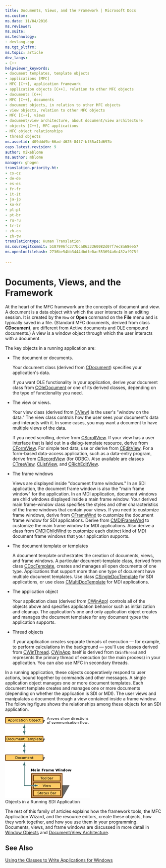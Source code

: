```yaml
---
title: Documents, Views, and the Framework | Microsoft Docs
ms.custom: 
ms.date: 11/04/2016
ms.reviewer: 
ms.suite: 
ms.technology:
- devlang-cpp
ms.tgt_pltfrm: 
ms.topic: article
dev_langs:
- C++
helpviewer_keywords:
- document templates, template objects
- applications [MFC]
- MFC [C++], application framework
- application objects [C++], relation to other MFC objects
- documents [C++]
- MFC [C++], documents
- document objects, in relation to other MFC objects
- view objects, relation to other MFC objects
- MFC [C++], views
- document/view architecture, about document/view architecture
- objects [C++], MFC applications
- MFC object relationships
- thread objects
ms.assetid: 409ddd9b-66ad-4625-84f7-bf55a41d697b
caps.latest.revision: 9
author: mikeblome
ms.author: mblome
manager: ghogen
translation.priority.ht:
- cs-cz
- de-de
- es-es
- fr-fr
- it-it
- ja-jp
- ko-kr
- pl-pl
- pt-br
- ru-ru
- tr-tr
- zh-cn
- zh-tw
translationtype: Human Translation
ms.sourcegitcommit: 5187996fc377bca8633360082d07f7ec8a68ee57
ms.openlocfilehash: 2736be54bb3444dbdfe0ac553694a6c432af975f

---
```

# Documents, Views, and the Framework
At the heart of the MFC framework are the concepts of document and view. A document is a data object with which the user interacts in an editing session. It is created by the `New` or **Open** command on the **File** menu and is typically saved in a file. (Standard MFC documents, derived from class **CDocument**, are different from Active documents and OLE compound documents.) A view is a window object through which the user interacts with a document.  
  
 The key objects in a running application are:  
  
-   The document or documents.  
  
     Your document class (derived from [CDocument](../mfc/reference/cdocument-class.md)) specifies your application's data.  
  
     If you want OLE functionality in your application, derive your document class from [COleDocument](../mfc/reference/coledocument-class.md) or one of its derived classes, depending on the type of functionality you need.  
  
-   The view or views.  
  
     Your view class (derived from [CView](../mfc/reference/cview-class.md)) is the user's "window on the data." The view class controls how the user sees your document's data and interacts with it. In some cases, you may want a document to have multiple views of the data.  
  
     If you need scrolling, derive from [CScrollView](../mfc/reference/cscrollview-class.md). If your view has a user interface that is laid out in a dialog-template resource, derive from [CFormView](../mfc/reference/cformview-class.md). For simple text data, use or derive from [CEditView](../mfc/reference/ceditview-class.md). For a form-based data-access application, such as a data-entry program, derive from [CRecordView](../mfc/reference/crecordview-class.md) (for ODBC). Also available are classes [CTreeView](../mfc/reference/ctreeview-class.md), [CListView](../mfc/reference/clistview-class.md), and [CRichEditView](../mfc/reference/cricheditview-class.md).  
  
-   The frame windows  
  
     Views are displayed inside "document frame windows." In an SDI application, the document frame window is also the "main frame window" for the application. In an MDI application, document windows are child windows displayed inside a main frame window. Your derived main frame-window class specifies the styles and other characteristics of the frame windows that contain your views. If you need to customize frame windows, derive from [CFrameWnd](../mfc/reference/cframewnd-class.md) to customize the document frame window for SDI applications. Derive from [CMDIFrameWnd](../mfc/reference/cmdiframewnd-class.md) to customize the main frame window for MDI applications. Also derive a class from [CMDIChildWnd](../mfc/reference/cmdichildwnd-class.md) to customize each distinct kind of MDI document frame windows that your application supports.  
  
-   The document template or templates  
  
     A document template orchestrates the creation of documents, views, and frame windows. A particular document-template class, derived from class [CDocTemplate](../mfc/reference/cdoctemplate-class.md), creates and manages all open documents of one type. Applications that support more than one type of document have multiple document templates. Use class [CSingleDocTemplate](../mfc/reference/csingledoctemplate-class.md) for SDI applications, or use class [CMultiDocTemplate](../mfc/reference/cmultidoctemplate-class.md) for MDI applications.  
  
-   The application object  
  
     Your application class (derived from [CWinApp](../mfc/reference/cwinapp-class.md)) controls all of the objects above and specifies application behavior such as initialization and cleanup. The application's one and only application object creates and manages the document templates for any document types the application supports.  
  
-   Thread objects  
  
     If your application creates separate threads of execution — for example, to perform calculations in the background — you'll use classes derived from [CWinThread](../mfc/reference/cwinthread-class.md). [CWinApp](../mfc/reference/cwinapp-class.md) itself is derived from `CWinThread` and represents the primary thread of execution (or the main process) in your application. You can also use MFC in secondary threads.  
  
 In a running application, these objects cooperatively respond to user actions, bound together by commands and other messages. A single application object manages one or more document templates. Each document template creates and manages one or more documents (depending on whether the application is SDI or MDI). The user views and manipulates a document through a view contained inside a frame window. The following figure shows the relationships among these objects for an SDI application.  
  
 ![Objects in a running SDI application](../mfc/media/vc386v1.gif "vc386v1")  
Objects in a Running SDI Application  
  
 The rest of this family of articles explains how the framework tools, the MFC Application Wizard, and the resource editors, create these objects, how they work together, and how you use them in your programming. Documents, views, and frame windows are discussed in more detail in [Window Objects](../mfc/window-objects.md) and [Document/View Architecture](../mfc/document-view-architecture.md).  
  
## See Also  
 [Using the Classes to Write Applications for Windows](../mfc/using-the-classes-to-write-applications-for-windows.md)



<!--HONumber=Jan17_HO2-->


